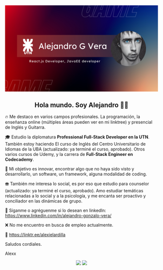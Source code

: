 ![imagen de portada Github](banner_github.png)

<h2 align="center">Hola mundo. Soy Alejandro 👋🤓</h2>
<p align="center">

🔥 Me destaco en varios campos profesionales. La programación, la enseñanza online (múltiples áreas pueden ver en mi linktree) y presencial de Inglés y Guitarra. 

🎓 Estudio la diplomatura **Professional Full-Stack Developer en la UTN**. También estoy haciendo El curso de Inglés del Centro Universitario de Idiomas de la UBA (actualizado: ya terminé el curso, aprobado). Otros varios cursos de Udemy, y la carrera de **Full-Stack Engineer en Codecademy**.

🚀 Mi objetivo es innovar, encontrar algo que no haya sido visto y desarrollarlo, un software, un framework, alguna modalidad de coding. 

☎️ También me interesa lo social, es por eso que estudio para counselor (actualizado: ya terminé el curso, aprobado). Amo estudiar temáticas relacionadas a lo social y a la psicología, y me encanta ser proactivo y conciliador en las dinámicas de grupo.

💎 Síganme o agréguenme si lo desean en linkedIn: https://www.linkedin.com/in/alejandro-gonzalo-vera/

❌ No me encuentro en busca de empleo actualmente.

💯 https://linktr.ee/alexielardilla

Saludos cordiales.

Alexx</p>


<p align="center">
  <img height="180em" src="https://github-readme-stats.vercel.app/api?username=AlexielArdilla&show_icons=true&hide_border=true&&count_private=true&include_all_commits=true" />
  <img height="180em" src="https://github-readme-stats.vercel.app/api/top-langs/?username=AlexielArdilla&exclude_repo=KNN-Image-Classification&show_icons=true&hide_border=true&layout=compact&langs_count=8"/>
</p>


  <!--<h1 align="center">:computer: <a href="https://alexielardilla.github.io/portfolio-ale-vera/" target="_blank">Mi portfolio</a></h1>

**AlexielArdilla/AlexielArdilla** is a ✨ _special_ ✨ repository because its `README.md` (this file) appears on your GitHub profile.

Here are some ideas to get you started:

- 🔭 I’m currently working on ...
- 🌱 I’m currently learning ...
- 👯 I’m looking to collaborate on ...
- 🤔 I’m looking for help with ...
- 💬 Ask me about ...
- 📫 How to reach me: ...
- 😄 Pronouns: ...
- ⚡ Fun fact: ...
-->

